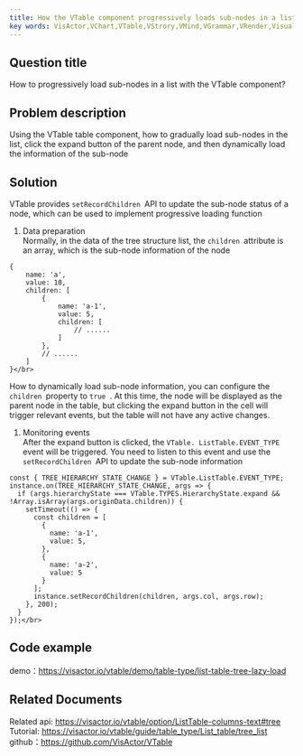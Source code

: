 ```yaml
---
title: How the VTable component progressively loads sub-nodes in a list</br>
key words: VisActor,VChart,VTable,VStrory,VMind,VGrammar,VRender,Visualization,Chart,Data,Table,Graph,Gis,LLM
---
```

## Question title

How to progressively load sub-nodes in a list with the VTable component?</br>
## Problem description

Using the VTable table component, how to gradually load sub-nodes in the list, click the expand button of the parent node, and then dynamically load the information of the sub-node</br>
## Solution

VTable provides `setRecordChildren `API to update the sub-node status of a node, which can be used to implement progressive loading function</br>
1. Data preparation</br>
Normally, in the data of the tree structure list, the `children `attribute is an array, which is the sub-node information of the node</br>
```
{
    name: 'a',
    value: 10,
    children: [
        {
            name: 'a-1',
            value: 5,
            children: [
                // ......
            ]
        },
        // ......
    ]
}</br>
```
How to dynamically load sub-node information, you can configure the `children `property to `true `. At this time, the node will be displayed as the parent node in the table, but clicking the expand button in the cell will trigger relevant events, but the table will not have any active changes.</br>
1. Monitoring events</br>
After the expand button is clicked, the `VTable. ListTable.EVENT_TYPE `event will be triggered. You need to listen to this event and use the `setRecordChildren `API to update the sub-node information</br>
```
const { TREE_HIERARCHY_STATE_CHANGE } = VTable.ListTable.EVENT_TYPE;
instance.on(TREE_HIERARCHY_STATE_CHANGE, args => {
  if (args.hierarchyState === VTable.TYPES.HierarchyState.expand && !Array.isArray(args.originData.children)) {
    setTimeout(() => {
      const children = [
        {
          name: 'a-1',
          value: 5,
        },
        {
          name: 'a-2',
          value: 5
        }
      ];
      instance.setRecordChildren(children, args.col, args.row);
    }, 200);
  }
});</br>
```
## Code example

demo：https://visactor.io/vtable/demo/table-type/list-table-tree-lazy-load</br>
## Related Documents

Related api: https://visactor.io/vtable/option/ListTable-columns-text#tree</br>
Tutorial: https://visactor.io/vtable/guide/table_type/List_table/tree_list</br>
github：https://github.com/VisActor/VTable</br>



